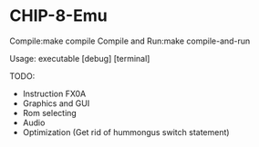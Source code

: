 # CHIP-8-Emu

Compile:make compile
Compile and Run:make compile-and-run

Usage: executable [debug] [terminal]

TODO:
* Instruction FX0A 
* Graphics and GUI
* Rom selecting
* Audio
* Optimization (Get rid of hummongus switch statement)
